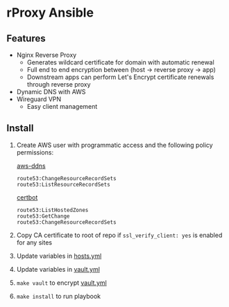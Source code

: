 # rProxy Ansible

## Features
* Nginx Reverse Proxy
  * Generates wildcard certificate for domain with automatic renewal
  * Full end to end encryption between (host -> reverse proxy -> app)
  * Downstream apps can perform Let's Encrypt certificate renewals through reverse proxy
* Dynamic DNS with AWS
* Wireguard VPN
  * Easy client management

## Install
1. Create AWS user with programmatic access and the following policy permissions:

   [aws-ddns](https://github.com/basharkey/aws-ddns)
   
   ```
   route53:ChangeResourceRecordSets
   route53:ListResourceRecordSets
   ```
   
   [certbot](https://certbot-dns-route53.readthedocs.io/en/stable/)
   
   ```
   route53:ListHostedZones
   route53:GetChange
   route53:ChangeResourceRecordSets
   ```
2. Copy CA certificate to root of repo if `ssl_verify_client: yes` is enabled for any sites
3. Update variables in [hosts.yml](hosts.yml)
4. Update variables in [vault.yml](vault.yml)
5. `make vault` to encrypt [vault.yml](vault.yml)
6. `make install` to run playbook
